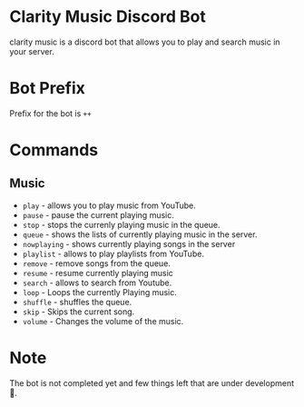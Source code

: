 # Clarity Music Discord Bot 
clarity music is a discord bot that allows you to play and search music in your server.

# Bot Prefix
Prefix for the bot is `++`

# Commands
## Music
* `play` - allows you to play music from YouTube.
* `pause` - pause the current playing music.
* `stop` - stops the currenly playing music in the queue.
* `queue` - shows the lists of currently playing music in the server.
* `nowplaying` - shows currently playing songs in the server
* `playlist` - allows to play playlists from YouTube.
* `remove` - remove songs from the queue.
* `resume` - resume currently playing music
* `search` - allows to search from Youtube.
* `loop` - Loops the currently Playing music.
* `shuffle` - shuffles the queue.
* `skip` - Skips the current song.
* `volume` - Changes the volume of the music.

# Note
The bot is not completed yet and few things left that are under development 🚧.
